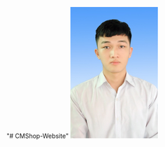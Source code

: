 "# CMShop-Website" 
<img src="CMShopWebParent/CMShopBackend/user-photos/1/congminh.jpg" width="200" />
